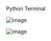Python Terminal

![image](https://github.com/mlandeo1/CPE332/assets/123087304/112cd103-00b8-45f9-ab84-8bee7673c3c6)

![image](https://github.com/mlandeo1/CPE332/assets/123087304/c5758e42-e749-41a6-918a-35da2e16c768)

